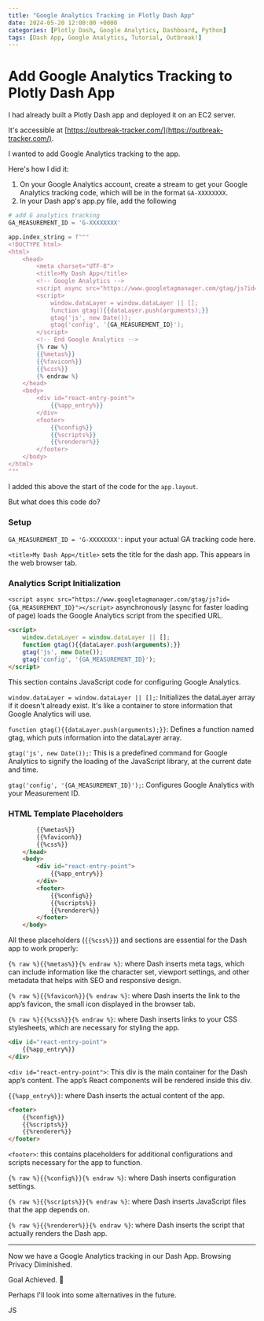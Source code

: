 ```yaml
---
title: "Google Analytics Tracking in Plotly Dash App"
date: 2024-05-20 12:00:00 +0000
categories: [Plotly Dash, Google Analytics, Dashboard, Python]
tags: [Dash App, Google Analytics, Tutorial, Outbreak!]
---
```


# Add Google Analytics Tracking to Plotly Dash App

I had already built a Plotly Dash app and deployed it on an EC2 server. 

It's accessible at [https://outbreak-tracker.com/](https://outbreak-tracker.com/).

I wanted to add Google Analytics tracking to the app. 

Here's how I did it:

1. On your Google Analytics account, create a stream to get your Google Analytics tracking code, which will be in the format `GA-XXXXXXXX`.
2. In your Dash app's app.py file, add the following

```python
# add G analytics tracking
GA_MEASUREMENT_ID = 'G-XXXXXXXX'

app.index_string = f"""
<!DOCTYPE html>
<html>
    <head>
        <meta charset="UTF-8">
        <title>My Dash App</title>
        <!-- Google Analytics -->
        <script async src="https://www.googletagmanager.com/gtag/js?id={GA_MEASUREMENT_ID}"></script>
        <script>
            window.dataLayer = window.dataLayer || [];
            function gtag(){{dataLayer.push(arguments);}}
            gtag('js', new Date());
            gtag('config', '{GA_MEASUREMENT_ID}');
        </script>
        <!-- End Google Analytics -->
        {% raw %}
        {{%metas%}}
        {{%favicon%}}
        {{%css%}}
        {% endraw %}
    </head>
    <body>
        <div id="react-entry-point">
            {{%app_entry%}}
        </div>
        <footer>
            {{%config%}}
            {{%scripts%}}
            {{%renderer%}}
        </footer>
    </body>
</html>
"""
```
I added this above the start of the code for the `app.layout`. 

But what does this code do?

### Setup

`GA_MEASUREMENT_ID = 'G-XXXXXXXX'`: input your actual GA tracking code here.

`<title>My Dash App</title>` sets the title for the dash app. This appears in the web browser tab.


### Analytics Script Initialization

`<script async src="https://www.googletagmanager.com/gtag/js?id={GA_MEASUREMENT_ID}"></script>` asynchronously (async for faster loading of page) loads the Google Analytics script from the specified URL.

```html
<script>
    window.dataLayer = window.dataLayer || [];
    function gtag(){{dataLayer.push(arguments);}}
    gtag('js', new Date());
    gtag('config', '{GA_MEASUREMENT_ID}');
</script>
```
This section contains JavaScript code for configuring Google Analytics.

`window.dataLayer = window.dataLayer || [];`: Initializes the dataLayer array if it doesn't already exist. It's like a container to store information that Google Analytics will use.

`function gtag(){{dataLayer.push(arguments);}}`: Defines a function named gtag, which puts information into the dataLayer array.

`gtag('js', new Date());`: This is a predefined command for Google Analytics to signify the loading of the JavaScript library, at the current date and time.

`gtag('config', '{GA_MEASUREMENT_ID}');`: Configures Google Analytics with your Measurement ID.


### HTML Template Placeholders
```html 
        {{%metas%}}
        {{%favicon%}}
        {{%css%}}
    </head>
    <body>
        <div id="react-entry-point">
            {{%app_entry%}}
        </div>
        <footer>
            {{%config%}}
            {{%scripts%}}
            {{%renderer%}}
        </footer>
    </body>
```

All these placeholders (`{{%css%}}`) and sections are essential for the Dash app to work properly:

`{% raw %}{{%metas%}}{% endraw %}`: where Dash inserts meta tags, which can include information like the character set, viewport settings, and other metadata that helps with SEO and responsive design.

`{% raw %}{{%favicon%}}{% endraw %}`: where Dash inserts the link to the app’s favicon, the small icon displayed in the browser tab.

`{% raw %}{{%css%}}{% endraw %}`: where Dash inserts links to your CSS stylesheets, which are necessary for styling the app.

```html
<div id="react-entry-point">
    {{%app_entry%}}
</div>
```
`<div id="react-entry-point">`: This div is the main container for the Dash app’s content. The app’s React components will be rendered inside this div.

`{{%app_entry%}}`: where Dash inserts the actual content of the app.


```html
<footer>
    {{%config%}}
    {{%scripts%}}
    {{%renderer%}}
</footer>
```
`<footer>`: this contains placeholders for additional configurations and scripts necessary for the app to function.

`{% raw %}{{%config%}}{% endraw %}`: where Dash inserts configuration settings.

`{% raw %}{{%scripts%}}{% endraw %}`: where Dash inserts JavaScript files that the app depends on.

`{% raw %}{{%renderer%}}{% endraw %}`: where Dash inserts the script that actually renders the Dash app.

---

Now we have a Google Analytics tracking in our Dash App. Browsing Privacy Diminished. 

Goal Achieved. 🥲

Perhaps I'll look into some alternatives in the future.

JS